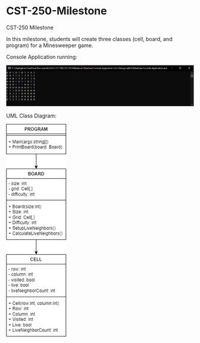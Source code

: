 # CST-250-Milestone
 CST-250 Milestone

 In this milestone, students will create three classes (cell, board, and program) for a Minesweeper game.

Console Application running:

![alt text](https://github.com/JLAGCU/CST-250-Milestone/blob/main/Images/Console%20App.png?raw=true)


UML Class Diagram:

![alt text](https://github.com/JLAGCU/CST-250-Milestone/blob/main/Images/Milestone%20UML.png?raw=true)